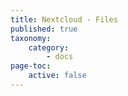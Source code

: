 ```yaml
---
title: Nextcloud - Files
published: true
taxonomy:
    category:
        - docs
page-toc:
    active: false
---
```


<br> 
